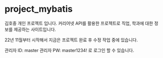 # project_mybatis
김호중 개인 프로젝트 입니다.
커리어넷 API를 활용한 프로젝트로 직업, 학과에 대한 정보를 제공하는 사이트입니다.

22년 11월부터 시작해서 지금은 프로젝트 완료 후 수정 작업 중에 있습니다.

관리자 ID: master 관리자 PW: master1234! 로 로그인 할 수 있습니다.

